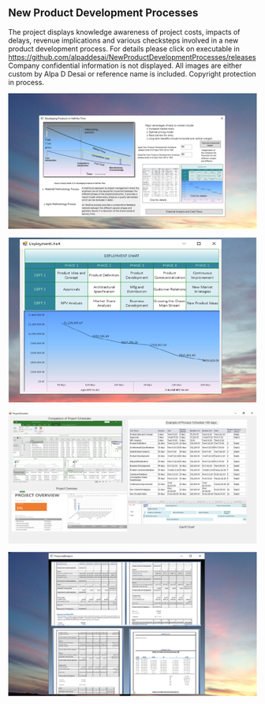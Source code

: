 ## New Product Development Processes

The project displays knowledge awareness of project costs, impacts of delays, revenue implications and various checksteps involved in a new product development process. For details please click on executable in 
https://github.com/alpaddesai/NewProductDevelopmentProcesses/releases  Company confidential information is not displayed. All images are either custom by Alpa D Desai or reference name is included. Copyright protection in process.

![Image of NewProductDevelopmentProcess](DevelopingProductsinHalftheTimeMainWindow.png) 

![Image of NewProductDevelopmentProcess](VisioDiagram.png) 

![Image of NewProductDevelopmentProcess](ProjectSchedule.png)

![Image](FinancialAnalysisImage.png)




